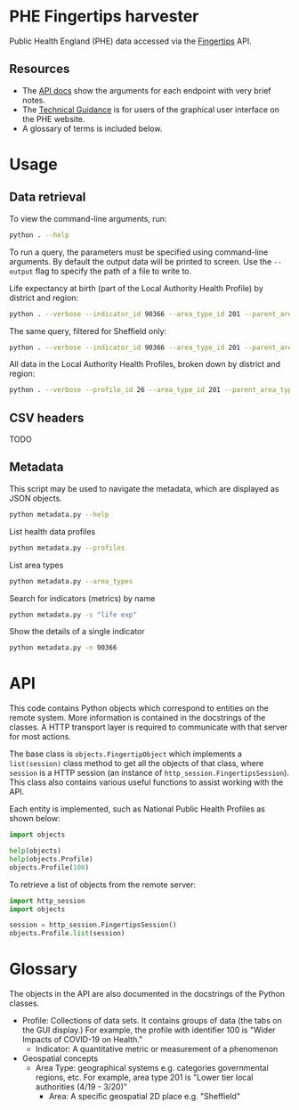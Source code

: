 # PHE Fingertips harvester

Public Health England (PHE) data accessed via the [Fingertips](https://fingertips.phe.org.uk) API.

## Resources

* The [API docs](https://fingertips.phe.org.uk/api) show the arguments for each endpoint with very brief notes.
* The [Technical Guidance](https://fingertips.phe.org.uk/profile/guidance) is for users of the graphical user interface on the PHE website.
* A glossary of terms is included below.

# Usage

## Data retrieval

To view the command-line arguments, run:

```bash
python . --help
```

To run a query, the parameters must be specified using command-line arguments. By default the output data will be printed to screen. Use the `--output` flag to specify the path of a file to write to.

Life expectancy at birth (part of the Local Authority Health Profile) by district and region:

```bash
python . --verbose --indicator_id 90366 --area_type_id 201 --parent_area_type_id 6 --output test.csv
```

The same query, filtered for Sheffield only:

```bash
python . --verbose --indicator_id 90366 --area_type_id 201 --parent_area_type_id 6 --area_code E08000019 --output test.csv
```

All data in the Local Authority Health Profiles, broken down by district and region:

```bash
python . --verbose --profile_id 26 --area_type_id 201 --parent_area_type_id 6 --output test.csv
```

## CSV headers

TODO

## Metadata

This script may be used to navigate the metadata, which are displayed as JSON objects.

```bash
python metadata.py --help
```

List health data profiles

```bash
python metadata.py --profiles
```

List area types

```bash
python metadata.py --area_types
```

Search for indicators (metrics) by name

```bash
python metadata.py -s "life exp"
```

Show the details of a single indicator

```bash
python metadata.py -n 90366
```

# API

This code contains Python objects which correspond to entities on the remote system. More information is contained in the docstrings of the classes. A HTTP transport layer is required to communicate with that server for most actions.

The base class is `objects.FingertipObject` which implements a `list(session)` class method to get all the objects of that class, where `session` is a HTTP session (an instance of `http_session.FingertipsSession`). This class also contains various useful functions to assist working with the API.

Each entity is implemented, such as National Public Health Profiles as shown below:

```python
import objects

help(objects)
help(objects.Profile)
objects.Profile(100)
```

To retrieve a list of objects from the remote server:

```python
import http_session
import objects

session = http_session.FingertipsSession()
objects.Profile.list(session)
```

# Glossary

The objects in the API are also documented in the docstrings of the Python classes.

* Profile: Collections of data sets. It contains groups of data (the tabs on the GUI display.) For example, the profile with identifier 100 is "Wider Impacts of COVID-19 on Health."
  * Indicator: A quantitative metric or measurement of a phenomenon
* Geospatial concepts
  * Area Type: geographical systems e.g. categories governmental regions, etc. For example, area type 201 is "Lower tier local authorities (4/19 - 3/20)"
    * Area: A specific geospatial 2D place e.g. "Sheffield"

